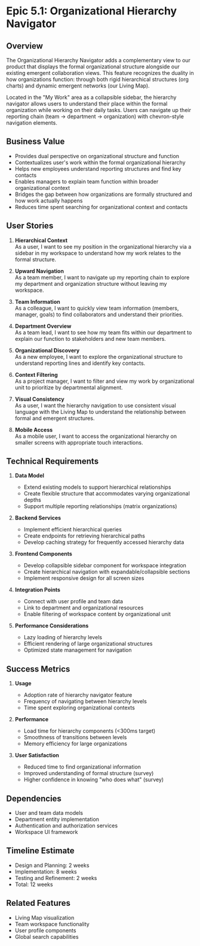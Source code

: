 # Epic 5.1: Organizational Hierarchy Navigator

## Overview

The Organizational Hierarchy Navigator adds a complementary view to our product that displays the formal organizational structure alongside our existing emergent collaboration views. This feature recognizes the duality in how organizations function: through both rigid hierarchical structures (org charts) and dynamic emergent networks (our Living Map).

Located in the "My Work" area as a collapsible sidebar, the hierarchy navigator allows users to understand their place within the formal organization while working on their daily tasks. Users can navigate up their reporting chain (team → department → organization) with chevron-style navigation elements.

## Business Value

- Provides dual perspective on organizational structure and function
- Contextualizes user's work within the formal organizational hierarchy
- Helps new employees understand reporting structures and find key contacts
- Enables managers to explain team function within broader organizational context
- Bridges the gap between how organizations are formally structured and how work actually happens
- Reduces time spent searching for organizational context and contacts

## User Stories

1. **Hierarchical Context**  
   As a user, I want to see my position in the organizational hierarchy via a sidebar in my workspace to understand how my work relates to the formal structure.

2. **Upward Navigation**  
   As a team member, I want to navigate up my reporting chain to explore my department and organization structure without leaving my workspace.

3. **Team Information**  
   As a colleague, I want to quickly view team information (members, manager, goals) to find collaborators and understand their priorities.

4. **Department Overview**  
   As a team lead, I want to see how my team fits within our department to explain our function to stakeholders and new team members.

5. **Organizational Discovery**  
   As a new employee, I want to explore the organizational structure to understand reporting lines and identify key contacts.

6. **Context Filtering**  
   As a project manager, I want to filter and view my work by organizational unit to prioritize by departmental alignment.

7. **Visual Consistency**  
   As a user, I want the hierarchy navigation to use consistent visual language with the Living Map to understand the relationship between formal and emergent structures.

8. **Mobile Access**  
   As a mobile user, I want to access the organizational hierarchy on smaller screens with appropriate touch interactions.

## Technical Requirements

1. **Data Model**
   - Extend existing models to support hierarchical relationships
   - Create flexible structure that accommodates varying organizational depths
   - Support multiple reporting relationships (matrix organizations)

2. **Backend Services**
   - Implement efficient hierarchical queries
   - Create endpoints for retrieving hierarchical paths
   - Develop caching strategy for frequently accessed hierarchy data

3. **Frontend Components**
   - Develop collapsible sidebar component for workspace integration
   - Create hierarchical navigation with expandable/collapsible sections
   - Implement responsive design for all screen sizes

4. **Integration Points**
   - Connect with user profile and team data
   - Link to department and organizational resources
   - Enable filtering of workspace content by organizational unit

5. **Performance Considerations**
   - Lazy loading of hierarchy levels
   - Efficient rendering of large organizational structures
   - Optimized state management for navigation

## Success Metrics

1. **Usage**
   - Adoption rate of hierarchy navigator feature
   - Frequency of navigating between hierarchy levels
   - Time spent exploring organizational contexts

2. **Performance**
   - Load time for hierarchy components (<300ms target)
   - Smoothness of transitions between levels
   - Memory efficiency for large organizations

3. **User Satisfaction**
   - Reduced time to find organizational information
   - Improved understanding of formal structure (survey)
   - Higher confidence in knowing "who does what" (survey)

## Dependencies

- User and team data models
- Department entity implementation
- Authentication and authorization services
- Workspace UI framework

## Timeline Estimate

- Design and Planning: 2 weeks
- Implementation: 8 weeks
- Testing and Refinement: 2 weeks
- Total: 12 weeks

## Related Features

- Living Map visualization
- Team workspace functionality
- User profile components
- Global search capabilities